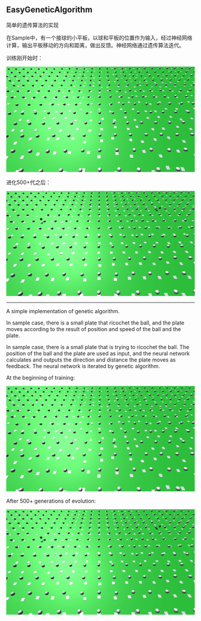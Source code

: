 ## EasyGeneticAlgorithm

简单的遗传算法的实现

在Sample中，有一个接球的小平板，以球和平板的位置作为输入，经过神经网络计算，输出平板移动的方向和距离，做出反馈。神经网络通过遗传算法迭代。

训练刚开始时：

![ga_01](images/ga_01.gif)

进化500+代之后：

![ga_02](images/ga_02.gif)

---

A simple implementation of genetic algorithm.

In sample case, there is a small plate that ricochet the ball, and the plate moves according to the result of position and speed of the ball and the plate.

In sample case, there is a small plate that is trying to ricochet the ball. The position of the ball and the plate are used as input, and the neural network calculates and outputs the direction and distance the plate moves as feedback. The neural network is iterated by genetic algorithm.

At the beginning of training:

![ga_01](images/ga_01.gif)

After 500+ generations of evolution:

![ga_02](images/ga_02.gif)
